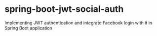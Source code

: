 # spring-boot-jwt-social-auth
Implementing JWT authentication and integrate Facebook login with it in Spring Boot application
